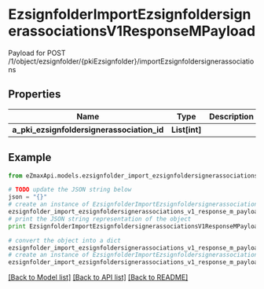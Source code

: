 # EzsignfolderImportEzsignfoldersignerassociationsV1ResponseMPayload

Payload for POST /1/object/ezsignfolder/{pkiEzsignfolder}/importEzsignfoldersignerassociations

## Properties

Name | Type | Description | Notes
------------ | ------------- | ------------- | -------------
**a_pki_ezsignfoldersignerassociation_id** | **List[int]** |  | 

## Example

```python
from eZmaxApi.models.ezsignfolder_import_ezsignfoldersignerassociations_v1_response_m_payload import EzsignfolderImportEzsignfoldersignerassociationsV1ResponseMPayload

# TODO update the JSON string below
json = "{}"
# create an instance of EzsignfolderImportEzsignfoldersignerassociationsV1ResponseMPayload from a JSON string
ezsignfolder_import_ezsignfoldersignerassociations_v1_response_m_payload_instance = EzsignfolderImportEzsignfoldersignerassociationsV1ResponseMPayload.from_json(json)
# print the JSON string representation of the object
print EzsignfolderImportEzsignfoldersignerassociationsV1ResponseMPayload.to_json()

# convert the object into a dict
ezsignfolder_import_ezsignfoldersignerassociations_v1_response_m_payload_dict = ezsignfolder_import_ezsignfoldersignerassociations_v1_response_m_payload_instance.to_dict()
# create an instance of EzsignfolderImportEzsignfoldersignerassociationsV1ResponseMPayload from a dict
ezsignfolder_import_ezsignfoldersignerassociations_v1_response_m_payload_form_dict = ezsignfolder_import_ezsignfoldersignerassociations_v1_response_m_payload.from_dict(ezsignfolder_import_ezsignfoldersignerassociations_v1_response_m_payload_dict)
```
[[Back to Model list]](../README.md#documentation-for-models) [[Back to API list]](../README.md#documentation-for-api-endpoints) [[Back to README]](../README.md)


